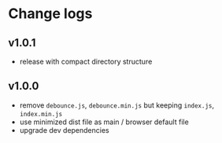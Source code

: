 # Change logs

## v1.0.1

 - release with compact directory structure


## v1.0.0

 - remove `debounce.js`, `debounce.min.js` but keeping `index.js`, `index.min.js`
 - use minimized dist file as main / browser default file
 - upgrade dev dependencies

